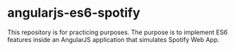 # angularjs-es6-spotify
This repository is for practicing purposes. The purpose is to implement ES6 features inside an AngularJS application that simulates Spotify Web App.
